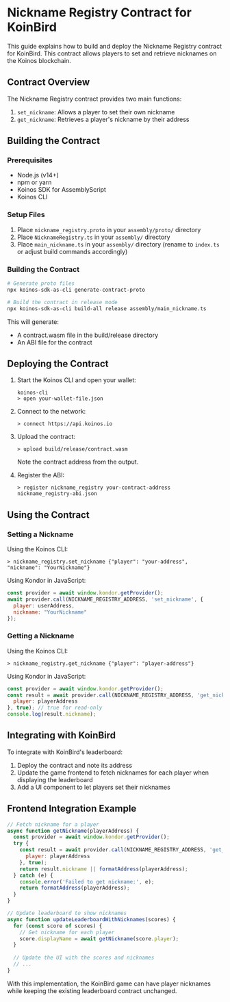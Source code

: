 # Nickname Registry Contract for KoinBird

This guide explains how to build and deploy the Nickname Registry contract for KoinBird. This contract allows players to set and retrieve nicknames on the Koinos blockchain.

## Contract Overview

The Nickname Registry contract provides two main functions:

1. `set_nickname`: Allows a player to set their own nickname
2. `get_nickname`: Retrieves a player's nickname by their address

## Building the Contract

### Prerequisites

- Node.js (v14+)
- npm or yarn
- Koinos SDK for AssemblyScript
- Koinos CLI

### Setup Files

1. Place `nickname_registry.proto` in your `assembly/proto/` directory
2. Place `NicknameRegistry.ts` in your `assembly/` directory
3. Place `main_nickname.ts` in your `assembly/` directory (rename to `index.ts` or adjust build commands accordingly)

### Building the Contract

```bash
# Generate proto files
npx koinos-sdk-as-cli generate-contract-proto

# Build the contract in release mode
npx koinos-sdk-as-cli build-all release assembly/main_nickname.ts
```

This will generate:
- A contract.wasm file in the build/release directory
- An ABI file for the contract

## Deploying the Contract

1. Start the Koinos CLI and open your wallet:
   ```
   koinos-cli
   > open your-wallet-file.json
   ```

2. Connect to the network:
   ```
   > connect https://api.koinos.io
   ```

3. Upload the contract:
   ```
   > upload build/release/contract.wasm
   ```
   Note the contract address from the output.

4. Register the ABI:
   ```
   > register nickname_registry your-contract-address nickname_registry-abi.json
   ```

## Using the Contract

### Setting a Nickname

Using the Koinos CLI:
```
> nickname_registry.set_nickname {"player": "your-address", "nickname": "YourNickname"}
```

Using Kondor in JavaScript:
```javascript
const provider = await window.kondor.getProvider();
await provider.call(NICKNAME_REGISTRY_ADDRESS, 'set_nickname', {
  player: userAddress,
  nickname: "YourNickname"
});
```

### Getting a Nickname

Using the Koinos CLI:
```
> nickname_registry.get_nickname {"player": "player-address"}
```

Using Kondor in JavaScript:
```javascript
const provider = await window.kondor.getProvider();
const result = await provider.call(NICKNAME_REGISTRY_ADDRESS, 'get_nickname', {
  player: playerAddress
}, true); // true for read-only
console.log(result.nickname);
```

## Integrating with KoinBird

To integrate with KoinBird's leaderboard:

1. Deploy the contract and note its address
2. Update the game frontend to fetch nicknames for each player when displaying the leaderboard
3. Add a UI component to let players set their nicknames

## Frontend Integration Example

```javascript
// Fetch nickname for a player
async function getNickname(playerAddress) {
  const provider = await window.kondor.getProvider();
  try {
    const result = await provider.call(NICKNAME_REGISTRY_ADDRESS, 'get_nickname', {
      player: playerAddress
    }, true);
    return result.nickname || formatAddress(playerAddress);
  } catch (e) {
    console.error('Failed to get nickname:', e);
    return formatAddress(playerAddress);
  }
}

// Update leaderboard to show nicknames
async function updateLeaderboardWithNicknames(scores) {
  for (const score of scores) {
    // Get nickname for each player
    score.displayName = await getNickname(score.player);
  }
  
  // Update the UI with the scores and nicknames
  // ...
}
```

With this implementation, the KoinBird game can have player nicknames while keeping the existing leaderboard contract unchanged. 